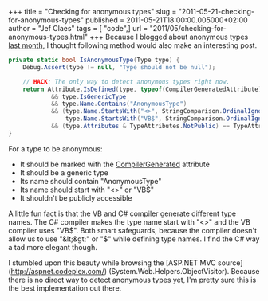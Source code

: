 +++
title = "Checking for anonymous types"
slug = "2011-05-21-checking-for-anonymous-types"
published = 2011-05-21T18:00:00.005000+02:00
author = "Jef Claes"
tags = [ "code",]
url = "2011/05/checking-for-anonymous-types.html"
+++
Because I blogged about anonymous types [last
month](https://www.jefclaes.be/2011/04/anonymous-type-equality-follow-up.html), I thought following method would also make an interesting post.  
  
```csharp
private static bool IsAnonymousType(Type type) {
    Debug.Assert(type != null, "Type should not be null");

    // HACK: The only way to detect anonymous types right now.
    return Attribute.IsDefined(type, typeof(CompilerGeneratedAttribute), false)
            && type.IsGenericType 
            && type.Name.Contains("AnonymousType")
            && (type.Name.StartsWith("<>", StringComparison.OrdinalIgnoreCase) ||
                type.Name.StartsWith("VB$", StringComparison.OrdinalIgnoreCase))
            && (type.Attributes & TypeAttributes.NotPublic) == TypeAttributes.NotPublic;
}
```
  
For a type to be anonymous:
- It should be marked with the [CompilerGenerated](http://msdn.microsoft.com/en-us/library/system.runtime.compilerservices.compilergeneratedattribute.aspx) attribute
- It should be a generic type
- Its name should contain "AnonymousType"
- Its name should start with "&lt;&gt;" or "VB$"
- It shouldn't be publicly accessible

A little fun fact is that the VB and C\# compiler generate different
type names. The C\# compiler makes the type name start with "&lt;&gt;"
and the VB compiler uses "VB$". Both smart safeguards, because the
compiler doesn't allow us to use "&lt;&gt;" or "$" while defining type
names. I find the C\# way a tad more elegant though.  
  
I stumbled upon this beauty while browsing the [ASP.NET MVC source] (http://aspnet.codeplex.com/) (System.Web.Helpers.ObjectVisitor).
Because there is no direct way to detect anonymous types yet, I'm pretty
sure this is the best implementation out there.
